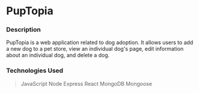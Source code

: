 # PupTopia

### Description

PupTopia is a web application related to dog adoption. It allows users to add a new dog to a pet store, view an individual dog's page, edit information about an individual dog, and delete a dog.

### Technologies Used

> JavaScript
> Node
> Express
> React
> MongoDB
> Mongoose